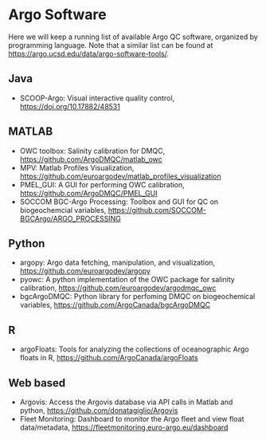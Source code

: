 # Argo Software

Here we will keep a running list of available Argo QC software, organized by
programming language. Note that a similar list can be found at
<https://argo.ucsd.edu/data/argo-software-tools/>.

## Java

- SCOOP-Argo: Visual interactive quality control, <https://doi.org/10.17882/48531>

## MATLAB

- OWC toolbox: Salinity calibration for DMQC, <https://github.com/ArgoDMQC/matlab_owc>
- MPV: Matlab Profiles Visualization, <https://github.com/euroargodev/matlab_profiles_visualization>
- PMEL_GUI: A GUI for performing OWC calibration, <https://github.com/ArgoDMQC/PMEL_GUI>
- SOCCOM BGC-Argo Processing: Toolbox and GUI for QC on biogeochemcial variables, <https://github.com/SOCCOM-BGCArgo/ARGO_PROCESSING>

## Python

- argopy: Argo data fetching, manipulation, and visualization, <https://github.com/euroargodev/argopy>
- pyowc: A python implementation of the OWC package for salinity calibration, <https://github.com/euroargodev/argodmqc_owc>
- bgcArgoDMQC: Python library for perfoming DMQC on biogeochemical variables, <https://github.com/ArgoCanada/bgcArgoDMQC>

## R

- argoFloats: Tools for analyzing the collections of oceanographic Argo floats in R, <https://github.com/ArgoCanada/argoFloats>

## Web based

- Argovis: Access the Argovis database via API calls in Matlab and python, <https://github.com/donatagiglio/Argovis>
- Fleet Monitoring: Dashboard to monitor the Argo fleet and view float data/metadata, <https://fleetmonitoring.euro-argo.eu/dashboard>
